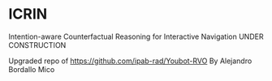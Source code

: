 # ICRIN
Intention-aware Counterfactual Reasoning for Interactive Navigation
UNDER CONSTRUCTION

Upgraded repo of https://github.com/ipab-rad/Youbot-RVO
By Alejandro Bordallo Mico
